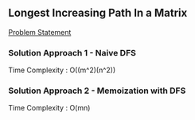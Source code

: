 ## Longest Increasing Path In a Matrix

[Problem Statement](https://leetcode.com/problems/longest-increasing-path-in-a-matrix/)



### Solution Approach 1 -  Naive DFS
Time Complexity : O((m^2)(n^2))

### Solution Approach 2 -  Memoization with DFS
Time Complexity : O(mn)